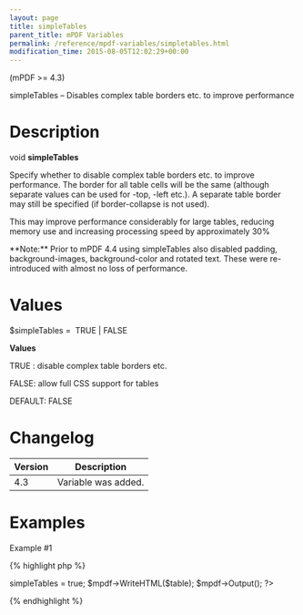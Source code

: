 ```yaml
---
layout: page
title: simpleTables
parent_title: mPDF Variables
permalink: /reference/mpdf-variables/simpletables.html
modification_time: 2015-08-05T12:02:29+00:00
---
```


(mPDF >= 4.3)

simpleTables – Disables complex table borders etc. to improve performance

# Description

void **simpleTables**

Specify whether to disable complex table borders etc. to improve performance. The border for all table cells will be the same (although separate values can be used for -top, -left etc.). A separate table border may still be specified (if border-collapse is not used).

This may improve performance considerably for large tables, reducing memory use and increasing processing speed by approximately 30%

<div class="alert alert-info" role="alert">**Note:** Prior to mPDF 4.4 using simpleTables also disabled padding, background-images, background-color and rotated text. These were re-introduced with almost no loss of performance.</div>

# Values

<span class="parameter">$simpleTables</span> =  <span class="smallblock">TRUE </span>| <span class="smallblock">FALSE</span>

**Values**

<span class="smallblock">TRUE </span>: disable complex table borders etc.

<span class="smallblock">FALSE</span>: allow full CSS support for tables

<span class="smallblock">DEFAULT</span>: <span class="smallblock">FALSE</span>

# Changelog

<table class="table"> <thead>
<tr> <th>Version</th><th>Description</th> </tr>
</thead> <tbody>
<tr>
<td>4.3</td>
<td>Variable was added.</td>
</tr>
</tbody> </table>

# Examples

Example #1

{% highlight php %}
<?php

// Require composer autoload
require_once __DIR__ . '/vendor/autoload.php';

$mpdf = new \Mpdf\Mpdf();

$mpdf->simpleTables = true;

$mpdf->WriteHTML($table);

$mpdf->Output();

?>
{% endhighlight %}

